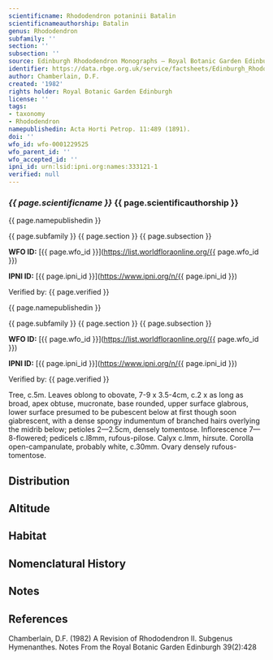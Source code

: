 ```yaml
---
scientificname: Rhododendron potaninii Batalin
scientificnameauthorship: Batalin
genus: Rhododendron
subfamily: ''
section: ''
subsection: ''
source: Edinburgh Rhododendron Monographs – Royal Botanic Garden Edinburgh
identifier: https://data.rbge.org.uk/service/factsheets/Edinburgh_Rhododendron_Monographs.xhtml
author: Chamberlain, D.F.
created: '1982'
rights holder: Royal Botanic Garden Edinburgh
license: ''
tags:
- taxonomy
- Rhododendron
namepublishedin: Acta Horti Petrop. 11:489 (1891).
doi: ''
wfo_id: wfo-0001229525
wfo_parent_id: ''
wfo_accepted_id: ''
ipni_id: urn:lsid:ipni.org:names:333121-1
verified: null
---
```

### _{{ page.scientificname }}_ {{ page.scientificauthorship }}
 {{ page.namepublishedin }}

{{ page.subfamily }} {{ page.section }} {{ page.subsection }}

**WFO ID:** [{{ page.wfo_id }}](https://list.worldfloraonline.org/{{ page.wfo_id }})

**IPNI ID:** [{{ page.ipni_id }}](https://www.ipni.org/n/{{ page.ipni_id }})

Verified by: {{ page.verified }}

 {{ page.namepublishedin }}

{{ page.subfamily }} {{ page.section }} {{ page.subsection }}

**WFO ID:** [{{ page.wfo_id }}](https://list.worldfloraonline.org/{{ page.wfo_id }})

**IPNI ID:** [{{ page.ipni_id }}](https://www.ipni.org/n/{{ page.ipni_id }})

Verified by: {{ page.verified }}



Tree, c.5m. Leaves oblong to obovate, 7-9 x 3.5-4cm, c.2 x as long as broad, apex obtuse, mucronate, base rounded, upper surface glabrous, lower surface presumed to be pubescent below at first though soon giabrescent, with a dense spongy indumentum of branched hairs overlying the midrib below; petioles 2—2.5cm, densely tomentose. Inflorescence 7—8-flowered; pedicels c.l8mm, rufous-pilose. Calyx c.lmm, hirsute. Corolla open-campanulate, probably white, c.30mm. Ovary densely rufous-tomentose.

## Distribution


## Altitude


## Habitat


## Nomenclatural History

                       
## Notes


## References

Chamberlain, D.F. (1982) A Revision of Rhododendron II. Subgenus Hymenanthes. Notes From the Royal Botanic Garden Edinburgh 39(2):428
